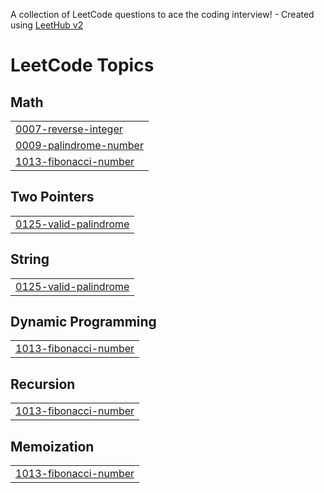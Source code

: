 A collection of LeetCode questions to ace the coding interview! - Created using [LeetHub v2](https://github.com/arunbhardwaj/LeetHub-2.0)
<!---LeetCode Topics Start-->
# LeetCode Topics
## Math
|  |
| ------- |
| [0007-reverse-integer](https://github.com/SanikaPatil2528/DSA_Sanika/tree/master/0007-reverse-integer) |
| [0009-palindrome-number](https://github.com/SanikaPatil2528/DSA_Sanika/tree/master/0009-palindrome-number) |
| [1013-fibonacci-number](https://github.com/SanikaPatil2528/DSA_Sanika/tree/master/1013-fibonacci-number) |
## Two Pointers
|  |
| ------- |
| [0125-valid-palindrome](https://github.com/SanikaPatil2528/DSA_Sanika/tree/master/0125-valid-palindrome) |
## String
|  |
| ------- |
| [0125-valid-palindrome](https://github.com/SanikaPatil2528/DSA_Sanika/tree/master/0125-valid-palindrome) |
## Dynamic Programming
|  |
| ------- |
| [1013-fibonacci-number](https://github.com/SanikaPatil2528/DSA_Sanika/tree/master/1013-fibonacci-number) |
## Recursion
|  |
| ------- |
| [1013-fibonacci-number](https://github.com/SanikaPatil2528/DSA_Sanika/tree/master/1013-fibonacci-number) |
## Memoization
|  |
| ------- |
| [1013-fibonacci-number](https://github.com/SanikaPatil2528/DSA_Sanika/tree/master/1013-fibonacci-number) |
<!---LeetCode Topics End-->